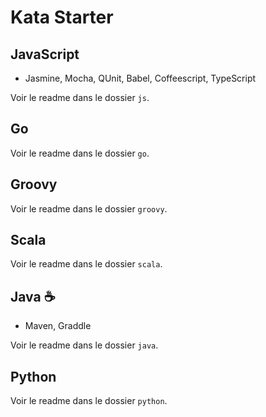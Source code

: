 # Kata Starter

## JavaScript

- Jasmine, Mocha, QUnit, Babel, Coffeescript, TypeScript

Voir le readme dans le dossier `js`.

## Go

Voir le readme dans le dossier `go`.

## Groovy

Voir le readme dans le dossier `groovy`.

## Scala

Voir le readme dans le dossier `scala`.

## Java ☕

- Maven, Graddle

Voir le readme dans le dossier `java`.

## Python

Voir le readme dans le dossier `python`.

